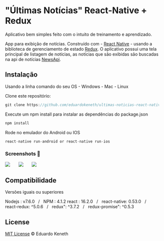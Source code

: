 # "Últimas Notícias"  React-Native + Redux 

Aplicativo bem simples feito com o intuito de treinamento e aprendizado.

App para exibição de notícias. Construído com - [React Native](https://facebook.github.io/react-native/) - usando a biblioteca de gerenciamento de estado [Redux](https://redux.js.org/). O aplicativo possui uma tela principal de listagem de notícias, as notícias que são exibidas são buscadas na api de notícias [NewsApi](https://newsapi.org/).

## Instalação

Usando a linha comando do seu OS - Windows - Mac - Linux

Clone este repositório:
```js
git clone https://github.com/eduardokeneth/ultimas-noticias-react-native.git
```

Execute um npm install para instalar as dependências do package.json
```js
npm install
```

Rode no emulador do Android ou IOS
```js
react-native run-android or react-native run-ios
```

### Screenshots 📱


![](https://media.giphy.com/media/26DNizcIp28fvp12U/giphy.gif) &nbsp;&nbsp;&nbsp;&nbsp;&nbsp; ![](https://media.giphy.com/media/26DNfZ3Xzky7LN6so/giphy.gif) &nbsp;&nbsp;&nbsp;&nbsp;&nbsp; ![](https://media.giphy.com/media/3ohs4rertlTxu7uxck/giphy.gif)

## Compatibilidade 
Versões iguais ou superiores

Nodejs : v7.6.0 &nbsp;&nbsp;/&nbsp;&nbsp; NPM : 4.1.2 
react : 16.2.0 &nbsp;&nbsp;/&nbsp;&nbsp; react-native: 0.53.0 &nbsp;&nbsp;/&nbsp;&nbsp;
react-redux: ^5.0.6 &nbsp;&nbsp;/&nbsp;&nbsp; redux": ^3.7.2 &nbsp;&nbsp;/&nbsp;&nbsp; redux-promise": ^0.5.3

License
--------

[MIT License](https://github.com/eduardokeneth/ultimas-noticias-react-native/blob/master/LICENSE.md) © Eduardo Keneth
